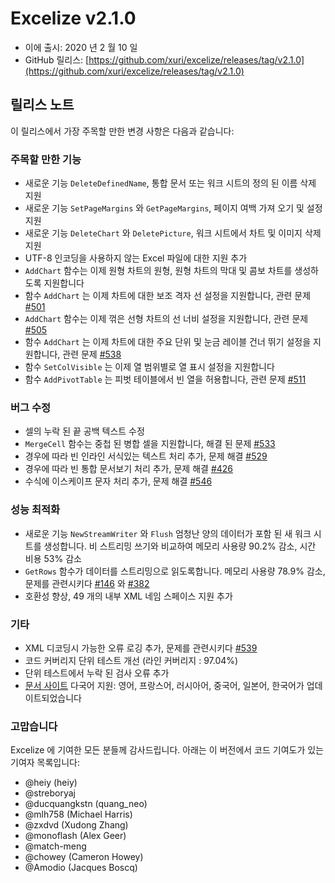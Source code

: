# Excelize v2.1.0

* 이에 출시: 2020 년 2 월 10 일
* GitHub 릴리스: [https://github.com/xuri/excelize/releases/tag/v2.1.0](https://github.com/xuri/excelize/releases/tag/v2.1.0)

## 릴리스 노트

이 릴리스에서 가장 주목할 만한 변경 사항은 다음과 같습니다:

### 주목할 만한 기능

* 새로운 기능 `DeleteDefinedName`, 통합 문서 또는 워크 시트의 정의 된 이름 삭제 지원
* 새로운 기능 `SetPageMargins` 와 `GetPageMargins`, 페이지 여백 가져 오기 및 설정 지원
* 새로운 기능 `DeleteChart` 와 `DeletePicture`, 워크 시트에서 차트 및 이미지 삭제 지원
* UTF-8 인코딩을 사용하지 않는 Excel 파일에 대한 지원 추가
* `AddChart` 함수는 이제 원형 차트의 원형, 원형 차트의 막대 및 콤보 차트를 생성하도록 지원합니다
* 함수 `AddChart` 는 이제 차트에 대한 보조 격자 선 설정을 지원합니다, 관련 문제 [#501](https://github.com/xuri/excelize/issues/501)
* `AddChart` 함수는 이제 꺾은 선형 차트의 선 너비 설정을 지원합니다, 관련 문제 [#505](https://github.com/xuri/excelize/issues/505)
* 함수 `AddChart` 는 이제 차트에 대한 주요 단위 및 눈금 레이블 건너 뛰기 설정을 지원합니다, 관련 문제 [#538](https://github.com/xuri/excelize/issues/538)
* 함수 `SetColVisible` 는 이제 열 범위별로 열 표시 설정을 지원합니다
* 함수 `AddPivotTable` 는 피벗 테이블에서 빈 열을 허용합니다, 관련 문제 [#511](https://github.com/xuri/excelize/issues/511)

### 버그 수정

* 셀의 누락 된 끝 공백 텍스트 수정
* `MergeCell` 함수는 중첩 된 병합 셀을 지원합니다, 해결 된 문제 [#533](https://github.com/xuri/excelize/issues/533)
* 경우에 따라 빈 인라인 서식있는 텍스트 처리 추가, 문제 해결 [#529](https://github.com/xuri/excelize/issues/529)
* 경우에 따라 빈 통합 문서보기 처리 추가, 문제 해결 [#426](https://github.com/xuri/excelize/issues/426)
* 수식에 이스케이프 문자 처리 추가, 문제 해결 [#546](https://github.com/xuri/excelize/issues/546)

### 성능 최적화

* 새로운 기능 `NewStreamWriter` 와 `Flush` 엄청난 양의 데이터가 포함 된 새 워크 시트를 생성합니다. 비 스트리밍 쓰기와 비교하여 메모리 사용량 90.2% 감소, 시간 비용 53% 감소
* `GetRows` 함수가 데이터를 스트리밍으로 읽도록합니다. 메모리 사용량 78.9% 감소, 문제를 관련시키다 [#146](https://github.com/xuri/excelize/issues/146) 와 [#382](https://github.com/xuri/excelize/issues/382)
* 호환성 향상, 49 개의 내부 XML 네임 스페이스 지원 추가

### 기타

* XML 디코딩시 가능한 오류 로깅 추가, 문제를 관련시키다 [#539](https://github.com/xuri/excelize/issues/539)
* 코드 커버리지 단위 테스트 개선 (라인 커버리지 : 97.04%)
* 단위 테스트에서 누락 된 검사 오류 추가
* [문서 사이트](https://xuri.me/excelize) 다국어 지원: 영어, 프랑스어, 러시아어, 중국어, 일본어, 한국어가 업데이트되었습니다

### 고맙습니다

Excelize 에 기여한 모든 분들께 감사드립니다. 아래는 이 버전에서 코드 기여도가 있는 기여자 목록입니다:

* @heiy (heiy)
* @streboryaj
* @ducquangkstn (quang_neo)
* @mlh758 (Michael Harris)
* @zxdvd (Xudong Zhang)
* @monoflash (Alex Geer)
* @match-meng
* @chowey (Cameron Howey)
* @Amodio (Jacques Boscq)
